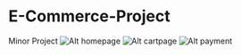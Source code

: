 # E-Commerce-Project
Minor Project
![Alt homepage](https://github.com/bhargav-1618/E-Commerce-Project/assets/97424906/586c0f3f-b073-47cc-96f2-5f7fa61a19cf)
![Alt cartpage](https://github.com/bhargav-1618/E-Commerce-Project/assets/97424906/759458f0-2177-4761-92e0-24a4501656b4)
![Alt payment](https://github.com/bhargav-1618/E-Commerce-Project/assets/97424906/1e9607c2-c2f1-4f78-8215-08efc6052926)

